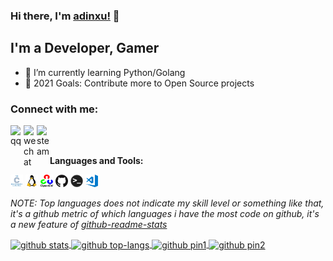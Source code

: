 ### Hi there, I'm [adinxu!](https://adinxu.github.io) :crossed_fingers:

## I'm a Developer, Gamer

- 🌱 I’m currently learning Python/Golang
- 🥅 2021 Goals: Contribute more to Open Source projects

### Connect with me:
<!--- hi, you found my qq and wechat accounts now! lol --->
<a href="#qq:1334585420">
  <img align="left" alt="qq" width="21px" src="https://cdn.jsdelivr.net/npm/simple-icons@v4/icons/tencentqq.svg" />
</a>

<a href="#wechat:h66260x">
  <img align="left" alt="wechat" width="21px" src="https://cdn.jsdelivr.net/npm/simple-icons@v4/icons/wechat.svg" />
</a>

<a href="https://steamcommunity.com/id/xwd2468/">
  <img align="left" alt="steam" width="21px" src="https://cdn.jsdelivr.net/npm/simple-icons@v4/icons/steam.svg" />
</a>

<br />
<br />

**Languages and Tools:**  

<code><img height="20" src="https://raw.githubusercontent.com/github/explore/80688e429a7d4ef2fca1e82350fe8e3517d3494d/topics/c/c.png"></code>
<code><img height="20" src="https://raw.githubusercontent.com/github/explore/80688e429a7d4ef2fca1e82350fe8e3517d3494d/topics/linux/linux.png"></code>
<code><img height="20" src="https://raw.githubusercontent.com/github/explore/80688e429a7d4ef2fca1e82350fe8e3517d3494d/topics/opencv/opencv.png"></code>
<code><img height="20" src="https://raw.githubusercontent.com/github/explore/78df643247d429f6cc873026c0622819ad797942/topics/github/github.png"></code>
<code><img height="20" src="https://raw.githubusercontent.com/github/explore/d92924b1d925bb134e308bd29c9de6c302ed3beb/topics/terminal/terminal.png"></code>
<code><img height="20" src="https://raw.githubusercontent.com/github/explore/80688e429a7d4ef2fca1e82350fe8e3517d3494d/topics/visual-studio-code/visual-studio-code.png"></code>
<!--- 
  if you have forked this to use on your profile, 
  Change the `github-readme-stats-adinxu.vercel.app` to `github-readme-stats.vercel.app` 
--->

<!-- Change the `github-readme-stats-adinxu.vercel.app` to `github-readme-stats.vercel.app`  -->

*NOTE: Top languages does not indicate my skill level or something like that, it's a github metric of which languages i have the most code on github, it's a new feature of [github-readme-stats](https://github.com/anuraghazra/github-readme-stats)*


<a href="https://github.com/anuraghazra/github-readme-stats">
  <img align="center" src="https://github-readme-stats-adinxu.vercel.app/api?username=adinxu&show_icons=true&include_all_commits=true&theme=material-palenight" alt="github stats" />
</a>
<a href="https://github.com/anuraghazra/github-readme-stats">
  <!-- Change the `github-readme-stats-adinxu.vercel.app` to `github-readme-stats.vercel.app`  -->
  <img align="center" src="https://github-readme-stats-adinxu.vercel.app/api/top-langs/?username=adinxu&layout=compact&theme=material-palenight" alt="github top-langs"/>
</a>

<a href="https://github.com/anuraghazra/github-readme-stats">
  <!-- Change the `github-readme-stats-adinxu.vercel.app` to `github-readme-stats.vercel.app`  -->
  <img align="center" src="https://github-readme-stats-adinxu.vercel.app/api/pin/?username=adinxu&repo=SerialPortTool&theme=material-palenight" alt="github pin1"/>
</a>    
<a href="https://github.com/adinxu/adinxu.github.io">
  <!-- Change the `github-readme-stats-adinxu.vercel.app` to `github-readme-stats.vercel.app`  -->
  <img align="center" src="https://github-readme-stats-adinxu.vercel.app/api/pin/?username=adinxu&repo=adinxu.github.io&theme=material-palenight" alt="github pin2"/>
</a>
